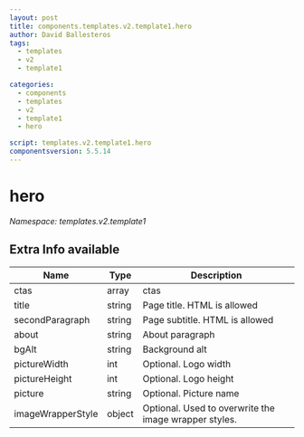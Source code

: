 ```yaml
---
layout: post
title: components.templates.v2.template1.hero
author: David Ballesteros
tags:
  - templates
  - v2
  - template1

categories:
  - components
  - templates
  - v2
  - template1
  - hero

script: templates.v2.template1.hero
componentsversion: 5.5.14
---
```

# hero

*Namespace: templates.v2.template1*

## Extra Info available

| Name | Type | Description |
| --- | --- | --- |
| ctas | array | ctas |
| title | string | Page title. HTML is allowed |
| secondParagraph | string | Page subtitle. HTML is allowed |
| about | string | About paragraph |
| bgAlt | string | Background alt |
| pictureWidth | int | Optional. Logo width |
| pictureHeight | int | Optional. Logo height |
| picture | string | Optional. Picture name |
| imageWrapperStyle | object | Optional. Used to overwrite the image wrapper styles. |
